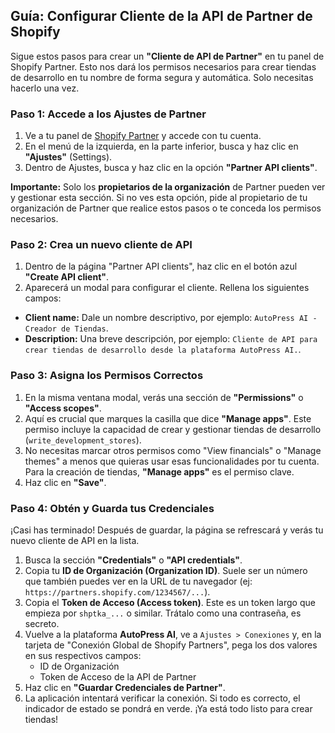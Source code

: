 <h2>Guía: Configurar Cliente de la API de Partner de Shopify</h2>
<p>Sigue estos pasos para crear un <strong>"Cliente de API de Partner"</strong> en tu panel de Shopify Partner. Esto nos dará los permisos necesarios para crear tiendas de desarrollo en tu nombre de forma segura y automática. Solo necesitas hacerlo una vez.</p>

<h3>Paso 1: Accede a los Ajustes de Partner</h3>
<ol>
  <li>Ve a tu panel de <a href="https://partners.shopify.com" target="_blank" rel="noopener noreferrer">Shopify Partner</a> y accede con tu cuenta.</li>
  <li>En el menú de la izquierda, en la parte inferior, busca y haz clic en <strong>"Ajustes"</strong> (Settings).</li>
  <li>Dentro de Ajustes, busca y haz clic en la opción <strong>"Partner API clients"</strong>.</li>
</ol>
<p><strong>Importante:</strong> Solo los <strong>propietarios de la organización</strong> de Partner pueden ver y gestionar esta sección. Si no ves esta opción, pide al propietario de tu organización de Partner que realice estos pasos o te conceda los permisos necesarios.</p>

<h3>Paso 2: Crea un nuevo cliente de API</h3>
<ol>
  <li>Dentro de la página "Partner API clients", haz clic en el botón azul <strong>"Create API client"</strong>.</li>
  <li>Aparecerá un modal para configurar el cliente. Rellena los siguientes campos:</li>
</ol>
<ul>
    <li><strong>Client name:</strong> Dale un nombre descriptivo, por ejemplo: <code>AutoPress AI - Creador de Tiendas</code>.</li>
    <li><strong>Description:</strong> Una breve descripción, por ejemplo: <code>Cliente de API para crear tiendas de desarrollo desde la plataforma AutoPress AI.</code>.</li>
</ul>

<h3>Paso 3: Asigna los Permisos Correctos</h3>
<ol>
  <li>En la misma ventana modal, verás una sección de <strong>"Permissions"</strong> o <strong>"Access scopes"</strong>.</li>
  <li>Aquí es crucial que marques la casilla que dice <strong>"Manage apps"</strong>. Este permiso incluye la capacidad de crear y gestionar tiendas de desarrollo (<code>write_development_stores</code>).</li>
  <li>No necesitas marcar otros permisos como "View financials" o "Manage themes" a menos que quieras usar esas funcionalidades por tu cuenta. Para la creación de tiendas, <strong>"Manage apps"</strong> es el permiso clave.</li>
  <li>Haz clic en <strong>"Save"</strong>.</li>
</ol>

<h3>Paso 4: Obtén y Guarda tus Credenciales</h3>
<p>¡Casi has terminado! Después de guardar, la página se refrescará y verás tu nuevo cliente de API en la lista.</p>
<ol>
  <li>Busca la sección <strong>"Credentials"</strong> o <strong>"API credentials"</strong>.</li>
  <li>Copia tu <strong>ID de Organización (Organization ID)</strong>. Suele ser un número que también puedes ver en la URL de tu navegador (ej: <code>https://partners.shopify.com/1234567/...</code>).</li>
  <li>Copia el <strong>Token de Acceso (Access token)</strong>. Este es un token largo que empieza por <code>shptka_...</code> o similar. Trátalo como una contraseña, es secreto.</li>
  <li>Vuelve a la plataforma <strong>AutoPress AI</strong>, ve a <code>Ajustes > Conexiones</code> y, en la tarjeta de "Conexión Global de Shopify Partners", pega los dos valores en sus respectivos campos:
    <ul>
      <li>ID de Organización</li>
      <li>Token de Acceso de la API de Partner</li>
    </ul>
  </li>
  <li>Haz clic en <strong>"Guardar Credenciales de Partner"</strong>.</li>
  <li>La aplicación intentará verificar la conexión. Si todo es correcto, el indicador de estado se pondrá en verde. ¡Ya está todo listo para crear tiendas!</li>
</ol>
